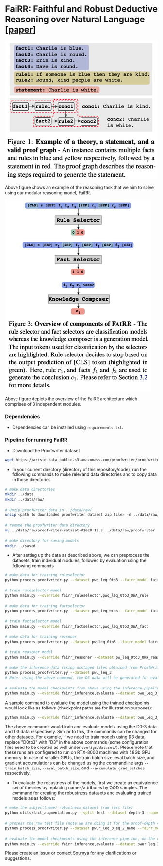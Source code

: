 # FaiRR: Faithful and Robust Deductive Reasoning over Natural Language [[paper]](https://arxiv.org/abs/2203.10261)


![Screenshot 2021-11-16 at 1 57 54 PM](example_theory.png)

Above figure shows an example of the reasoning task that we aim to solve using our modular reasoning model, FaiRR.

![Screenshot 2021-11-16 at 3 28 04 PM](fairr_overview.png)

Above figure depicts the overview of the FaiRR architecture which comprises of 3 independent modules.

### Dependencies

- Dependencies can be installed using `requirements.txt`.

### Pipeline for running FaiRR

- Download the Proofwriter dataset 
```bash
wget https://aristo-data-public.s3.amazonaws.com/proofwriter/proofwriter-dataset-V2020.12.3.zip
```

- In your current directory (directory of this repository/code), run the following commands to make relevand data directories and to copy data in those directories
```bash
# make data directories
mkdir ../data
mkdir ../data/raw/

# Unzip proofwriter data in ../data/raw/
unzip <path to downloaded proofwriter dataset zip file> -d ../data/raw/

# rename the proofwriter data directory
mv ../data/raw/proofwriter-dataset-V2020.12.3 ../data/raw/proofwriter

# make directory for saving models
mkdir ../saved
```

- After setting up the data as described above, we can preprocess the datasets, train individual modules, followed by evaluation using the following commands
```bash
# make data for training ruleselector
python process_proofwriter.py --dataset pwq_leq_0to3 --fairr_model fairr_rule --arch roberta_large

# train ruleselector model
python main.py --override fairr_ruleselector,pwq_leq_0to3_OWA_rule

# make data for training factselector
python process_proofwriter.py --dataset pwq_leq_0to3 --fairr_model fairr_fact --arch roberta_large

# train factselector model
python main.py --override fairr_factselector,pwq_leq_0to3_OWA_fact

# make data for training reasoner
python process_proofwriter.py --dataset pw_leq_0to3 --fairr_model fairr_reasoner --arch t5_large

# train reasoner model
python main.py --override fairr_reasoner --dataset pw_leq_0to3_OWA_reasoner

# make the inference data (using unstaged files obtained from ProofWriter paper)
python process_proofwriter.py --dataset pwu_leq_3
# Note: using the above command, the D3 data will be generated for evaluation

# evaluate the model checkpoints from above using the inference pipeline
python main.py --override fairr_inference,evaluate --dataset pwu_leq_3_OWA --ruleselector_ckpt <path_to_trained_checkpoint> --factselector_ckpt <path_to_trained_checkpoint> --reasoner_ckpt <path_to_trained_checkpoint>
```

A sample command to evaluate the model using the trained checkpoints would look like as follows (checkpoint paths are for illustration purposes):
```bash
python main.py --override fairr_inference,evaluate --dataset pwu_leq_3_OWA --ruleselector_ckpt ../saved/fairr_ruleselector_pwq_leq_0to3_OWA_rule_roberta_large_15_03_2022_2cfba9a2/checkpoints/epoch\=1-step\=19.ckpt --factselector_ckpt ../saved/fairr_factselector_pwq_leq_0to3_OWA_fact_roberta_large_15_03_2022_7ac436c2/checkpoints/epoch\=0-step\=9.ckpt --reasoner_ckpt ../saved/fairr_reasoner_pw_leq_0to3_OWA_reasoner_t5_large_15_03_2022_751db777/checkpoints/epoch\=1-step\=19.ckpt
```

The above commands would train and evaluate models using the D0-3 data and D3 data respectively. Similar to this, the commands can be changed for other datasets. For example, if we need to train models using D3 data, replace "D0to3" with "D3" in the above commands (some configuration files need to be created as well under `configs/dataset/`). Please note that these runs are configured to run on RTX-8000 machines with 48Gb GPU memory. In case of smaller GPUs, the train batch size, eval batch size, and gradient accumulations can be changed using the commandline args `--train_batch_size`, `--eval_batch_size`, and `--accumulate_grad_batches` respectively.


- To evaluate the robustness of the models, first we create an equivalence set of theories by replacing names/attributes by OOD samples. The command for creating the robustness datasets and evaluating trained models as as follows:
```bash
# make the subject(name) robustness dataset (raw test file)
python utils/fact_augmentation.py --split test --dataset depth-3 --names

# process the raw test file (note we are doing it for the proof-depth == 2 datapoints of the depth-3 dataset. So x can be 0,1,2,3,100(==N/A datapoints)in pwur_leq_3_eq_<x>_name below. Please refer to the paper for more details.)
python process_proofwriter.py --dataset pwur_leq_3_eq_2_name --fairr_model fairr_rule --arch roberta_large

# evaluate the model checkpoints using the inference pipeline, on the dataset created above
python main.py --override fairr_inference,evaluate --dataset pwur_leq_3_eq_2_name_OWA --ruleselector_ckpt <path_to_trained_checkpoint> --factselector_ckpt <path_to_trained_checkpoint> --reasoner_ckpt <path_to_trained_checkpoint>
```

Please create an issue or contact [Soumya](https://soumyasanyal.github.io/) for any clarifications or suggestions.

